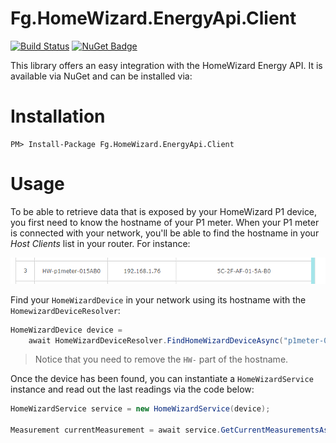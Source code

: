 # Fg.HomeWizard.EnergyApi.Client

[![Build Status](https://frederikgheysels.visualstudio.com/GitHub%20Pipelines/_apis/build/status%2FHomewizard.Api.Client%2FHomewizard.Api.Client%20CI?branchName=main)](https://frederikgheysels.visualstudio.com/GitHub%20Pipelines/_build/latest?definitionId=11&branchName=main)
[![NuGet Badge](https://buildstats.info/nuget/fg.homewizard.energyapi.client?includePreReleases=true)](https://www.nuget.org/packages/fg.homewizard.energyapi.client/)

This library offers an easy integration with the HomeWizard Energy API.
It is available via NuGet and can be installed via:

# Installation

```
PM> Install-Package Fg.HomeWizard.EnergyApi.Client
```

# Usage

To be able to retrieve data that is exposed by your HomeWizard P1 device, you first need to know the hostname of your P1 meter.  When your P1 meter is connected with your network, you'll be able to find the hostname in your _Host Clients_ list in your router.  For instance:

![host clients](./static/img/hostlist.png)

Find your `HomeWizardDevice` in your network using its hostname with the `HomewizardDeviceResolver`:

```csharp
HomeWizardDevice device = 
    await HomeWizardDeviceResolver.FindHomeWizardDeviceAsync("p1meter-015AB0", logger);
```
> Notice that you need to remove the `HW-` part of the hostname.

Once the device has been found, you can instantiate a `HomeWizardService` instance and read out the last readings via the code below:

```csharp
HomeWizardService service = new HomeWizardService(device);

Measurement currentMeasurement = await service.GetCurrentMeasurementsAsync();
```